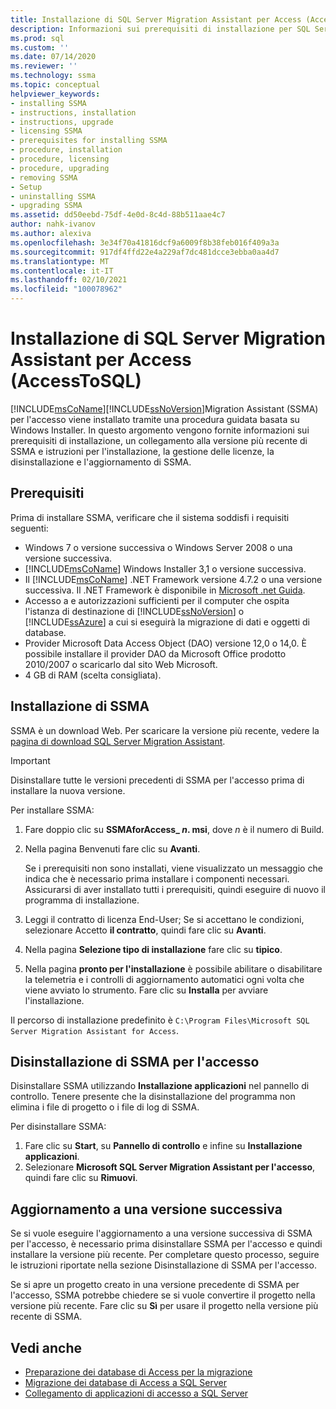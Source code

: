 ```yaml
---
title: Installazione di SQL Server Migration Assistant per Access (AccessToSQL) | Microsoft Docs
description: Informazioni sui prerequisiti di installazione per SQL Server Migration Assistant (SSMA) per l'accesso e su come installare, concedere in licenza, aggiornare e disinstallare.
ms.prod: sql
ms.custom: ''
ms.date: 07/14/2020
ms.reviewer: ''
ms.technology: ssma
ms.topic: conceptual
helpviewer_keywords:
- installing SSMA
- instructions, installation
- instructions, upgrade
- licensing SSMA
- prerequisites for installing SSMA
- procedure, installation
- procedure, licensing
- procedure, upgrading
- removing SSMA
- Setup
- uninstalling SSMA
- upgrading SSMA
ms.assetid: dd50eebd-75df-4e0d-8c4d-88b511aae4c7
author: nahk-ivanov
ms.author: alexiva
ms.openlocfilehash: 3e34f70a41816dcf9a6009f8b38feb016f409a3a
ms.sourcegitcommit: 917df4ffd22e4a229af7dc481dcce3ebba0aa4d7
ms.translationtype: MT
ms.contentlocale: it-IT
ms.lasthandoff: 02/10/2021
ms.locfileid: "100078962"
---
```

# <a name="installing-sql-server-migration-assistant-for-access-accesstosql"></a>Installazione di SQL Server Migration Assistant per Access (AccessToSQL)

[!INCLUDE[msCoName](../../includes/msconame_md.md)][!INCLUDE[ssNoVersion](../../includes/ssnoversion-md.md)]Migration Assistant (SSMA) per l'accesso viene installato tramite una procedura guidata basata su Windows Installer. In questo argomento vengono fornite informazioni sui prerequisiti di installazione, un collegamento alla versione più recente di SSMA e istruzioni per l'installazione, la gestione delle licenze, la disinstallazione e l'aggiornamento di SSMA.

## <a name="prerequisites"></a>Prerequisiti

Prima di installare SSMA, verificare che il sistema soddisfi i requisiti seguenti:

- Windows 7 o versione successiva o Windows Server 2008 o una versione successiva.
- [!INCLUDE[msCoName](../../includes/msconame_md.md)] Windows Installer 3,1 o versione successiva.
- Il [!INCLUDE[msCoName](../../includes/msconame_md.md)] .NET Framework versione 4.7.2 o una versione successiva. Il .NET Framework è disponibile in [Microsoft .net Guida](/dotnet/framework/).
- Accesso a e autorizzazioni sufficienti per il computer che ospita l'istanza di destinazione di [!INCLUDE[ssNoVersion](../../includes/ssnoversion-md.md)] o [!INCLUDE[ssAzure](../../includes/ssazure_md.md)] a cui si eseguirà la migrazione di dati e oggetti di database.
- Provider Microsoft Data Access Object (DAO) versione 12,0 o 14,0. È possibile installare il provider DAO da Microsoft Office prodotto 2010/2007 o scaricarlo dal sito Web Microsoft.
- 4 GB di RAM (scelta consigliata).

## <a name="installing-ssma"></a>Installazione di SSMA

SSMA è un download Web. Per scaricare la versione più recente, vedere la [pagina di download SQL Server Migration Assistant](https://aka.ms/ssmaforaccess).

> [!IMPORTANT]
> Disinstallare tutte le versioni precedenti di SSMA per l'accesso prima di installare la nuova versione.

Per installare SSMA:
  
1. Fare doppio clic su **SSMAforAccess_ *n*. msi**, dove *n* è il numero di Build.
2. Nella pagina Benvenuti fare clic su **Avanti**.

   Se i prerequisiti non sono installati, viene visualizzato un messaggio che indica che è necessario prima installare i componenti necessari. Assicurarsi di aver installato tutti i prerequisiti, quindi eseguire di nuovo il programma di installazione.

3. Leggi il contratto di licenza End-User; Se si accettano le condizioni, selezionare Accetto **il contratto**, quindi fare clic su **Avanti**.
4. Nella pagina **Selezione tipo di installazione** fare clic su **tipico**.
5. Nella pagina **pronto per l'installazione** è possibile abilitare o disabilitare la telemetria e i controlli di aggiornamento automatici ogni volta che viene avviato lo strumento. Fare clic su **Installa** per avviare l'installazione.
  
Il percorso di installazione predefinito è `C:\Program Files\Microsoft SQL Server Migration Assistant for Access`.

## <a name="uninstalling-ssma-for-access"></a>Disinstallazione di SSMA per l'accesso

Disinstallare SSMA utilizzando **Installazione applicazioni** nel pannello di controllo. Tenere presente che la disinstallazione del programma non elimina i file di progetto o i file di log di SSMA.

Per disinstallare SSMA:

1. Fare clic su **Start**, su **Pannello di controllo** e infine su **Installazione applicazioni**.
2. Selezionare **Microsoft SQL Server Migration Assistant per l'accesso**, quindi fare clic su **Rimuovi**.

## <a name="upgrading-to-a-later-version"></a>Aggiornamento a una versione successiva

Se si vuole eseguire l'aggiornamento a una versione successiva di SSMA per l'accesso, è necessario prima disinstallare SSMA per l'accesso e quindi installare la versione più recente. Per completare questo processo, seguire le istruzioni riportate nella sezione Disinstallazione di SSMA per l'accesso.

Se si apre un progetto creato in una versione precedente di SSMA per l'accesso, SSMA potrebbe chiedere se si vuole convertire il progetto nella versione più recente. Fare clic su **Sì** per usare il progetto nella versione più recente di SSMA.

## <a name="see-also"></a>Vedi anche

- [Preparazione dei database di Access per la migrazione](preparing-access-databases-for-migration-accesstosql.md)
- [Migrazione dei database di Access a SQL Server](migrating-access-databases-to-sql-server-azure-sql-db-accesstosql.md)
- [Collegamento di applicazioni di accesso a SQL Server](linking-access-applications-to-sql-server-azure-sql-db-accesstosql.md)